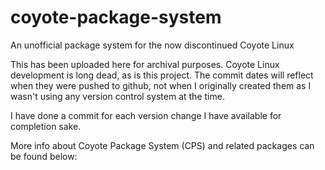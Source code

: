 # coyote-package-system
An unofficial package system for the now discontinued Coyote Linux

This has been uploaded here for archival purposes. Coyote Linux development is long dead, as is this project.
The commit dates will reflect when they were pushed to github, not when I originally created them as I wasn't using any version control system at the time.

I have done a commit for each version change I have available for completion sake.

More info about Coyote Package System (CPS) and related packages can be found below:
